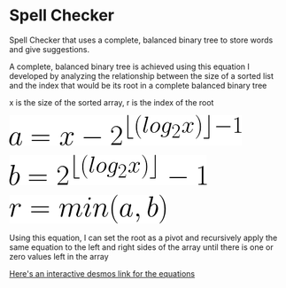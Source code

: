# Spell Checker

Spell Checker that uses a complete, balanced binary tree to store words and give suggestions.

A complete, balanced binary tree is achieved using this equation I developed by analyzing the relationship between the size of a sorted list and the index that would be its root in a complete balanced binary tree

x is the size of the sorted array, r is the index of the root

![equation a](a.png)

![equation b](b.png)

![equation r](r.png)

Using this equation, I can set the root as a pivot and recursively apply the same equation to the left and right sides of the array until there is one or zero values left in the array

[Here's an interactive desmos link for the equations](https://www.desmos.com/calculator/bqx7qgdpkf)
